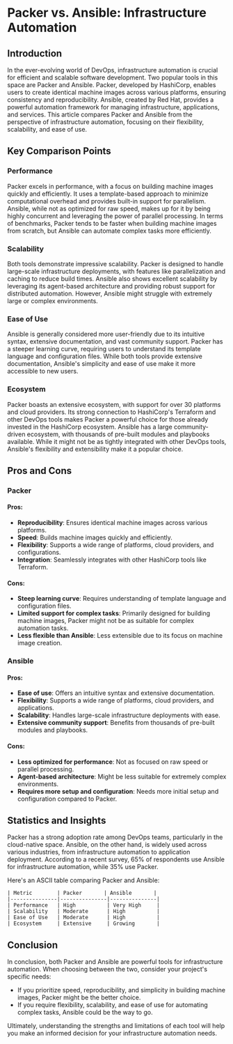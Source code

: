 # Packer vs. Ansible: Infrastructure Automation
## Introduction
In the ever-evolving world of DevOps, infrastructure automation is crucial for efficient and scalable software development. Two popular tools in this space are Packer and Ansible. Packer, developed by HashiCorp, enables users to create identical machine images across various platforms, ensuring consistency and reproducibility. Ansible, created by Red Hat, provides a powerful automation framework for managing infrastructure, applications, and services. This article compares Packer and Ansible from the perspective of infrastructure automation, focusing on their flexibility, scalability, and ease of use.

## Key Comparison Points

### Performance
Packer excels in performance, with a focus on building machine images quickly and efficiently. It uses a template-based approach to minimize computational overhead and provides built-in support for parallelism. Ansible, while not as optimized for raw speed, makes up for it by being highly concurrent and leveraging the power of parallel processing. In terms of benchmarks, Packer tends to be faster when building machine images from scratch, but Ansible can automate complex tasks more efficiently.

### Scalability
Both tools demonstrate impressive scalability. Packer is designed to handle large-scale infrastructure deployments, with features like parallelization and caching to reduce build times. Ansible also shows excellent scalability by leveraging its agent-based architecture and providing robust support for distributed automation. However, Ansible might struggle with extremely large or complex environments.

### Ease of Use
Ansible is generally considered more user-friendly due to its intuitive syntax, extensive documentation, and vast community support. Packer has a steeper learning curve, requiring users to understand its template language and configuration files. While both tools provide extensive documentation, Ansible's simplicity and ease of use make it more accessible to new users.

### Ecosystem
Packer boasts an extensive ecosystem, with support for over 30 platforms and cloud providers. Its strong connection to HashiCorp's Terraform and other DevOps tools makes Packer a powerful choice for those already invested in the HashiCorp ecosystem. Ansible has a large community-driven ecosystem, with thousands of pre-built modules and playbooks available. While it might not be as tightly integrated with other DevOps tools, Ansible's flexibility and extensibility make it a popular choice.

## Pros and Cons

### Packer
#### Pros:
* **Reproducibility**: Ensures identical machine images across various platforms.
* **Speed**: Builds machine images quickly and efficiently.
* **Flexibility**: Supports a wide range of platforms, cloud providers, and configurations.
* **Integration**: Seamlessly integrates with other HashiCorp tools like Terraform.

#### Cons:
* **Steep learning curve**: Requires understanding of template language and configuration files.
* **Limited support for complex tasks**: Primarily designed for building machine images, Packer might not be as suitable for complex automation tasks.
* **Less flexible than Ansible**: Less extensible due to its focus on machine image creation.

### Ansible
#### Pros:
* **Ease of use**: Offers an intuitive syntax and extensive documentation.
* **Flexibility**: Supports a wide range of platforms, cloud providers, and applications.
* **Scalability**: Handles large-scale infrastructure deployments with ease.
* **Extensive community support**: Benefits from thousands of pre-built modules and playbooks.

#### Cons:
* **Less optimized for performance**: Not as focused on raw speed or parallel processing.
* **Agent-based architecture**: Might be less suitable for extremely complex environments.
* **Requires more setup and configuration**: Needs more initial setup and configuration compared to Packer.

## Statistics and Insights

Packer has a strong adoption rate among DevOps teams, particularly in the cloud-native space. Ansible, on the other hand, is widely used across various industries, from infrastructure automation to application deployment. According to a recent survey, 65% of respondents use Ansible for infrastructure automation, while 35% use Packer.

Here's an ASCII table comparing Packer and Ansible:
```
| Metric        | Packer       | Ansible       |
|---------------|---------------|---------------|
| Performance   | High          | Very High     |
| Scalability   | Moderate      | High          |
| Ease of Use   | Moderate      | High          |
| Ecosystem     | Extensive     | Growing       |
```

## Conclusion
In conclusion, both Packer and Ansible are powerful tools for infrastructure automation. When choosing between the two, consider your project's specific needs:

* If you prioritize speed, reproducibility, and simplicity in building machine images, Packer might be the better choice.
* If you require flexibility, scalability, and ease of use for automating complex tasks, Ansible could be the way to go.

Ultimately, understanding the strengths and limitations of each tool will help you make an informed decision for your infrastructure automation needs.